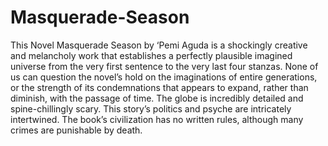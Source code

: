 # Masquerade-Season
This Novel Masquerade Season by ‘Pemi Aguda is a shockingly creative and melancholy work that establishes a perfectly plausible imagined universe from the very first sentence to the very last four stanzas.  None of us can question the novel’s hold on the imaginations of entire generations, or the strength of its condemnations that appears to expand, rather than diminish, with the passage of time. The globe is incredibly detailed and spine-chillingly scary. This story’s politics and psyche are intricately intertwined. The book’s civilization has no written rules, although many crimes are punishable by death.
